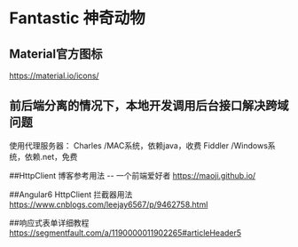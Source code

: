 ﻿# Fantastic 神奇动物

## Material官方图标
https://material.io/icons/

## 前后端分离的情况下，本地开发调用后台接口解决跨域问题
使用代理服务器：
	Charles /MAC系统，依赖java，收费
	Fiddler /Windows系统，依赖.net，免费
	
##HttpClient 博客参考用法 -- 一个前端爱好者
https://maoji.github.io/

##Angular6 HttpClient 拦截器用法
https://www.cnblogs.com/leejay6567/p/9462758.html

##响应式表单详细教程
https://segmentfault.com/a/1190000011902265#articleHeader5
